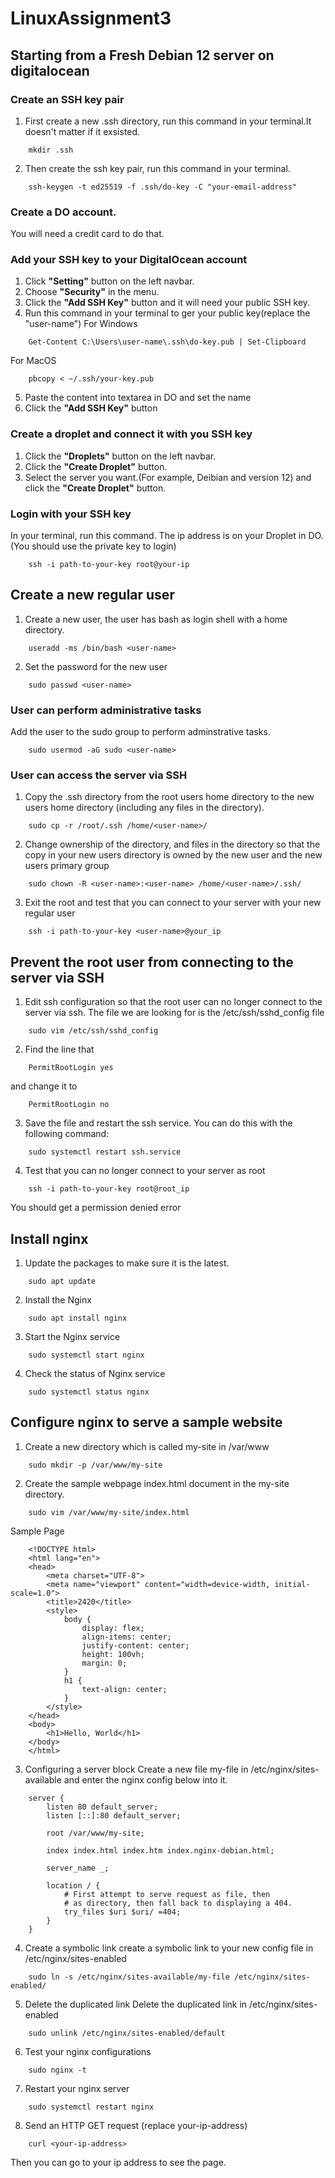# LinuxAssignment3
## Starting from a Fresh Debian 12 server on digitalocean
### Create an SSH key pair
1. First create a new .ssh directory, run this command in your terminal.It doesn't matter if it exsisted.
```
	mkdir .ssh
```
2. Then create the ssh key pair, run this command in your terminal.
```
	ssh-keygen -t ed25519 -f .ssh/do-key -C "your-email-address"
```
### Create a DO account. 
You will need a credit card to do that.
### Add your SSH key to your DigitalOcean account
1. Click **"Setting"** button on the left navbar.
2. Choose **"Security"** in the menu.
3. Click the **"Add SSH Key"** button and it will need your public SSH key.
4. Run this command in your terminal to ger your public key(replace the "user-name")
For Windows
```
	Get-Content C:\Users\user-name\.ssh\do-key.pub | Set-Clipboard
```
For MacOS
```
	pbcopy < ~/.ssh/your-key.pub
```
5. Paste the content into textarea in DO and set the name
6. Click the **"Add SSH Key"** button
### Create a droplet and connect it with you SSH key
1. Click the **"Droplets"** button on the left navbar.
2. Click the **"Create Droplet"** button.
3. Select the server you want.(For example, Deibian and version 12) and click the **"Create Droplet"** button.
### Login with your SSH key
In your terminal, run this command. The ip address is on your Droplet in DO. (You should use the private key to login)
```
	ssh -i path-to-your-key root@your-ip
```
## Create a new regular user
1. Create a new user, the user has bash as login shell with a home directory.
```
	useradd -ms /bin/bash <user-name>
```
2. Set the password for the new user
```
	sudo passwd <user-name>
```
### User can perform administrative tasks
Add the user to the sudo group to perform adminstrative tasks.
```
	sudo usermod -aG sudo <user-name>
```

### User can access the server via SSH
1. Copy the .ssh directory from the root users home directory to the new users home directory (including any files in the directory).
```
	sudo cp -r /root/.ssh /home/<user-name>/
```
2. Change ownership of the directory, and files in the directory so that the copy in your new users directory is owned by the new user and the new users primary group
```
	sudo chown -R <user-name>:<user-name> /home/<user-name>/.ssh/
```
3. Exit the root and test that you can connect to your server with your new regular user
```
	ssh -i path-to-your-key <user-name>@your_ip
```
## Prevent the root user from connecting to the server via SSH
1. Edit ssh configuration so that the root user can no longer connect to the server via ssh. The file we are looking for is the /etc/ssh/sshd_config file
```
	sudo vim /etc/ssh/sshd_config
```
2. Find the line that
```
	PermitRootLogin yes
```
and change it to
```
	PermitRootLogin no
```
3. Save the file and restart the ssh service. You can do this with the following command:
```
	sudo systemctl restart ssh.service
```
4. Test that you can no longer connect to your server as root
```
	ssh -i path-to-your-key root@root_ip
```
You should get a permission denied error
## Install nginx
1. Update the packages to make sure it is the latest.
```
	sudo apt update
```
2. Install the Nginx
```
	sudo apt install nginx
```
3. Start the Nginx service
```
	sudo systemctl start nginx
```
4. Check the status of Nginx service
```
	sudo systemctl status nginx
```
## Configure nginx to serve a sample website
1. Create a new directory which is called my-site in /var/www
```
	sudo mkdir -p /var/www/my-site
```
2. Create the sample webpage index.html document in the my-site directory.
```
	sudo vim /var/www/my-site/index.html
```
Sample Page
```
	<!DOCTYPE html>
	<html lang="en">
	<head>
	    <meta charset="UTF-8">
	    <meta name="viewport" content="width=device-width, initial-scale=1.0">
	    <title>2420</title>
	    <style>
	        body {
	            display: flex;
	            align-items: center;
	            justify-content: center;
	            height: 100vh;
	            margin: 0;
	        }
	        h1 {
	            text-align: center;
	        }
	    </style>
	</head>
	<body>
	    <h1>Hello, World</h1>
	</body>
	</html>
```
3. Configuring a server block
Create a new file my-file in /etc/nginx/sites-available and enter the nginx config below into it.
```
	server {
		listen 80 default_server;
		listen [::]:80 default_server;
		
		root /var/www/my-site;
		
		index index.html index.htm index.nginx-debian.html;
		
		server_name _;
		
		location / {
			# First attempt to serve request as file, then
			# as directory, then fall back to displaying a 404.
			try_files $uri $uri/ =404;
		}
	}
```
4. Create a symbolic link
create a symbolic link to your new config file in /etc/nginx/sites-enabled
```
	sudo ln -s /etc/nginx/sites-available/my-file /etc/nginx/sites-enabled/
```
5. Delete the duplicated link
Delete the duplicated link in /etc/nginx/sites-enabled
```
	sudo unlink /etc/nginx/sites-enabled/default
```
6. Test your nginx configurations
```
	sudo nginx -t
```
7. Restart your nginx server
```
	sudo systemctl restart nginx
```
8. Send an HTTP GET request (replace your-ip-address)
```
	curl <your-ip-address>
```
Then you can go to your ip address to see the page.
